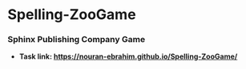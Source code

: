 # Spelling-ZooGame
### Sphinx Publishing Company Game
- **Task link: https://nouran-ebrahim.github.io/Spelling-ZooGame/**
